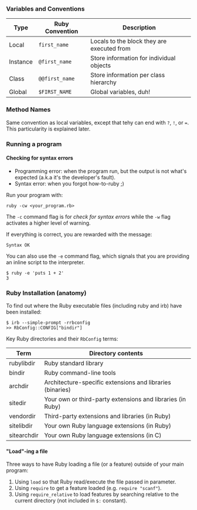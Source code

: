 ### Variables and Conventions

| Type     | Ruby Convention | Description                                |
|----------|-----------------|--------------------------------------------|
| Local    | `first_name`    | Locals to the block they are executed from |
| Instance | `@first_name`   | Store information for individual objects   |
| Class    | `@@first_name`  | Store information per class hierarchy      |
| Global   | `$FIRST_NAME`   | Global variables, duh!                     |

### Method Names

Same convention as local variables, except that tehy can end with `?`, `!`, or
`=`. This particularity is explained later.

### Running a program

#### Checking for syntax errors

* Programming error: when the program run, but the output is not what's expected
  (a.k.a it's the developer's fault).
* Syntax error: when you forgot how-to-ruby ;)

Run your program with:

    ruby -cw <your_program.rb>

The `-c` command flag is for *check for syntax errors* while the `-w` flag
activates a higher level of warning.

If everything is correct, you are rewarded with the message:

    Syntax OK

You can also use the `-e` command flag, which signals that you are providing an
inline script to the interpreter.

    $ ruby -e 'puts 1 + 2'
    3

### Ruby Installation (anatomy)

To find out where the Ruby executable files (including ruby and irb) have been
installed:

    $ irb --simple-prompt -rrbconfig
    >> RbConfig::CONFIG["bindir"]

Key Ruby directories and their `RbConfig` terms:

| Term        | Directory contents                                         |
|-------------|------------------------------------------------------------|
| rubylibdir  | Ruby standard library                                      |
| bindir      | Ruby command-line tools                                    |
| archdir     | Architecture-specific extensions and libraries (binaries)  |
| sitedir     | Your own or third-party extensions and libraries (in Ruby) |
| vendordir   | Third-party extensions and libraries (in Ruby)             |
| sitelibdir  | Your own Ruby language extensions (in Ruby)                |
| sitearchdir | Your own Ruby language extensions (in C)                   |

#### "Load"-ing a file

Three ways to have Ruby loading a file (or a feature) outside of your main
program:

1.  Using `load` so that Ruby read/execute the file passed in parameter.
2.  Using `require` to get a feature loaded (e.g. `require "scanf"`).
3.  Using `require_relative` to load features by searching relative to the
    current directory (not included in `$:` constant).
